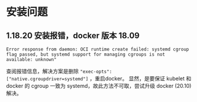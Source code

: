# 安装问题

## 1.18.20 安装报错，docker 版本 18.09

```log
Error response from daemon: OCI runtime create failed: systemd cgroup flag passed, but systemd support for managing cgroups is not available: unknown"
```

查阅报错信息，解决方案是删除 `"exec-opts": ["native.cgroupdriver=systemd"]` ，重启docker。
显然，是要保证 kubelet 和 docker 的 cgroup 一致为 systemd，故此方法不可取，尝试升级 docker (20.10)解决。
